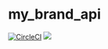 # my_brand_api

[![CircleCI](https://circleci.com/gh/alaintresor/my_brand_api.svg?style=shield)](https://app.circleci.com/pipelines/github/alaintresor/my_brand_api)
![](https://img.shields.io/badge/Coverage-85%25-83A603.svg?style=flat&logo=kotlin&logoColor=white&color=blue&prefix=$statements$)

